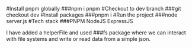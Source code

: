 #Install pnpm globally
###npm i pnpm
#Checkout to dev branch
###git checkout dev
#Install packages
###pnpm i
#Run the project
###node server.js
#Tech stack
###PNPM NodeJS ExpressJS

I have added a helperFile and used ###fs package where we can interact with file systems and write or read data from a simple json.
